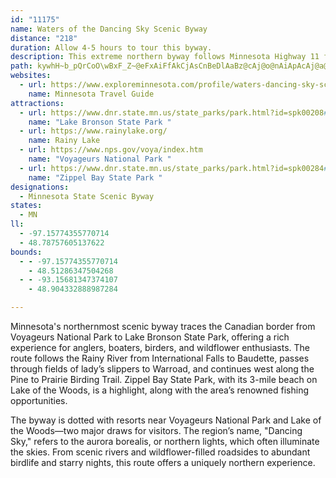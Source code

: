 ```yaml
---
id: "11175"
name: Waters of the Dancing Sky Scenic Byway
distance: "218"
duration: Allow 4-5 hours to tour this byway.
description: This extreme northern byway follows Minnesota Highway 11 from Karlstad east to International Falls.
path: kywhH~b_pQrCoO\wBxF_Z~@eFxAiFfAkCjAsCnBeDlAaBz@cAj@o@nAiApAcAj@a@hCsAn@_@hBcAzCsB`BuA|@_Av@_AfAyAbBsChAaCt@iBvAmEnAoFp@_EZsCNcBTmEFwBBiC@iAAsB?uQB_N?}BAqZAsx@Cga@AgL@aW@mx@?_i@@e~@V{h@FwLDeK@kBAeDIcSUaYYse@GqHCeIM{JBoGL{DNcDD_@T_C|@sHXmDT}FAoFKmDUaDWiCO_Bo@aHWwCGoAI}AImDAyC@eDCsp@?a@?kUDqwA?uXB{[?gZ?gL?uD@aEA}W?{U?_HCiW?{ZAsXE}WAm[?W?aD?qCAaC?cG?iD@eB?K?KAqC?S???iC?uGCwG?s@?eD?a@AoB?{@@}@Bs@ToG?{@A_@Aa@AUQqB_@eEMqAUeCEw@GiAAcD?IHsCLmBP}Ap@mE`@iDDc@j@_FFcB?u@@oF@uG@yFB}b@@sP?_]?{A@sJ@oI@kGDem@PgdA?oDAwLImOGsXKoXAoEEyLGwHE}CIqE?i@EaI?eA@yH?iEB{P@oGDySBca@?eA@sI@eQ@}E?_@E_c@C}S?gCAiGC}PCeVCiYAiJAkd@?iWAuDAiMAoLAeE?aC?{C?mIAcD?aF?e@Au@?qGAoHCiLAoFAgOAqDCcPAyJC{NC_PBqMFuOT_~@JyTFcX?}@AoM?aDCiYCwI?cRAwn@A}KEq^?iB?{A?}D?_I?aB@}K?kC@k@DeE@_AJaO@uM?_O?iGA}KAkQAmH?gDVsAt@yCRk@\u@Ti@j`@c_@b]u[pHaHhGaGvCmC|^k]xLiLlI}HhHaHtAoAlBgBdRcQ`W}UDEpM{LlAaApA{@ZQt@]ZOZM|@WbAWz@OlAKf@EdDCjABx@?N?v@?tE?bB?Z?vA?Z?V@`@?~A?r@@~CCd@Al@ClAM\GbAU`@Mn@Sn@Yp@[x@g@z@k@HINMv@s@\[l@q@d@k@t@cAbAcBRa@v@}AlAkCvCuGzAgDhGuM`BoCfA}Al@u@vA}A~Z_Zh{@gx@hZeYjkAugA~NeN~`@m_@pv@_t@fd@cb@tBoB|@w@fAs@j@]pAm@rBu@`Dy@jKwBfDu@~@Q??lB_@~Aa@bBm@nAm@ZUhDgCzAqApAyAhA{AdAeBnAaCxDcI`BkDhCwF`FuKnCuFtA{BLUhA{AlA{A`BkBpBmBv]e\|AyAv{A}vAbB_BdB}A`d@cb@tAqA~ByBjf@id@hH{GhY_XfQaPj_CqxBrOsNnA{@x@k@r@g@vImF`Ao@lBmAfCmBz@q@nAoAlD}CEM??w@eCYw@CKWc@Ya@GGq@w@UUaAcA{CuCgBqBU[q@aA}@sB{@cCmCiIk@kBmBkGOm@g@aC_@mB_BiIi@qCyBcL]aBiA}Fs@kDq@eCi@cB_@kAKYcAeCWm@yCeH_AaCiAsCo@kBIY_@oAa@yAo@mCqBwJ_GsYa@gCc@_DUkCOuBGmBA{BByDDqA@a@L_CBYJwAZuB\gBp@gDf@iCf@yCFe@NgARwCJsBBoGCwBAu@EiA]eEoDi[]oC[cBaA}Dw@gCq@cBeCmEgDqEuNmRqDcEgHiGyLkJqk@}c@sEqDoCiBcAi@qB}@mFqAqEaAcBg@eBu@}DiCeJwH{C{BsCkAuBw@mA]aCUkCI_FI_RQwFOiAO_DaAaAe@cAw@kAcAmAwAy@iAgAkBaAoBcBmDgBqDw@aBeEcJeCyFsC{H_D{Jw@qBuAqEuRyl@}HuVa@_Bi@}BqAiIqEkZqAwImAmJSmBy@qJk@eIg@sIy@cSe@eLCkBO{QK{F?c@EoBCyAE{@E{@G{@MuAM}ASeB_@aC]qBgA{Fa@yBm@wCKaBWuAiBqHcM_q@UgAoBwK{Hkk@cHce@cGi^}Nq|@}@aGoM}y@gNegAm\ccCgAcKa@mEy@yKq@mMWcH_A_ZwBar@{@_WcCeu@u@wVa@_LEu@ImBo@cO{@uQeB_a@qAiYkAqWqAmYc@sJMyBi@sGaByO}Dc]}@mFe@eCeByHsA_FcCiI{HuXmMed@{A{EqAwCgBkDe@y@g@w@g@w@g@u@kCqDs^qf@SYk@q@k@m@e@e@][eA}@iA{@iAo@u@_@q@[oI{CaNsEmE{A{@]u@Yu@]u@c@k@_@i@c@k@e@e@e@c@e@w@_Ai@u@c@o@c@y@c@w@Yk@Yo@Ws@Wq@W{@YaAU{@[uAUgAQmAQmAIy@Iu@KmAG}@EoAC_ACgACw@?o@?gD?uC?yC?yC?wC??@wC?oD@_L??oA?}@EgCm@o@Uo@YwA}@iA}@_@a@kA}AaAcBqPq]i[op@cEwIaOg[oLqViBaE}AuDgEyKiXcu@eA_DgBoFyG_UwM{c@qEqO}BmIwAoFmLce@{\}sAiA_F{CgOuGg]??????yWouAmBaJeK{c@wPit@uBaIoAiEmXc_Aq_@wpA_N}d@uAoEw@uBy@kBuAgCiAgBi@u@cCoCs]q\g[gZuCiCiIaIoe@ad@qCqCqBqB??????WUqF_FqCuBgAm@aC}@aCc@iCQcHEoECsECsHA}BGcC]qC{@{As@w@e@o@e@}AqAcAgAi@q@qAmBa@s@cAwB_AaC{Oed@qXqw@_BgEkBeEiBoDyUkb@mJuPiDqGwBkEmAmCmAqCeZwt@qUuk@_BiEwAkEoAuEiA{E_CsKyOkt@w^{cBiJ{b@uEwS{Rqx@{AmGaBgHi@sCQmAs@mF]cE_@qFo@cLw@qMeEqr@}Bc`@a@mGg@}G}A}QqIgbAaI__AoIkbAoAyN[uFMaDMqECiDCcS?iGAoSB{B@iIEwK@qIEgnAAycAA_dAEmb@E{YCgVGo\AwHCgJ?oD?{A?yE?cB?qE@aIAyF?s@@oA?i@???????kB@aD@qHBaP@oH@oH@oH@gJ@i@?aD?mD@cBFma@@kF@sEB}L?sD@aF?iD@}JEmHYea@AeKC_USggBDyA^{CJu@XmAvBsHn@qCLu@RsBLoDG}COqBYyBmByMYyBSaCgC__AIsLKe`@[iyASeyAOcn@A}UEex@E_DEsAWgE[gDa@yCi@{Ci@gC}@{C}@eCcFqMyq@afB{@gCy@oCYkAk@wCYcBa@oCM_A}@qGkNgcAeG_c@kAcKgAkKs@{FYiCaAeHs@cFsCySsAeKg@qFUaDYuFOeD}@g]y@yZaB}n@W}FsH_pAeAePaAgPc@mH{@uN]yC[mBw@iD[aAeAmCu^_x@qRwa@_AaCs@sBq@cCWeAk@qCc@yCuGae@uGue@kCgRuX_qBk@eEq@}G_@cFQmD{IqxBoBqe@q@oPk@cNo@sLS}CuAeQoA{OsA_QgAcNg@gGk@}Fa@_Do@gEi@}C_@oBuAiGyFyU]wA{Jqa@I_@iA}E}EeSwF{TqDkOWcA}BmJkEsQyKid@iAoEkCkL_BqJu@eGs@iISoCyGsqA}EiaAeCgf@_Bw\GcE@mDJ{DHqBZsDR{Ah@aDh@yBhAqD\aAt@aBf@_Ad@y@nAiB|AgBbCqBr@c@zAs@pBq@hBc@zBY`CIbB?hBAfFApCA~A????A?????@P?F?lA?~BA~AA|B?xB?tA?jE?nB?VAZAh@KZKTI^Q\OZSZUXYj@i@RUV_@f@w@N[Rc@\w@nCuG`BwDlEiKpDyIfE_Kx@kBl@wAlFaMjYmq@|Pma@nT}g@vUuj@n@}An@aBn@cB|@cCz@eC|@oCrG_TjE{NnMqb@~v@ghChWmz@|E{OxAoEz@kCvBoGfHeSvAeEp@oBz@kCnAaEbXo|@hBmG|AyFnAwElAyEbAuDzA}F`BaG`AkDrCqJpJe[xQ}l@pXo}@hNud@t@aCbU{t@`Pwh@j\{fAdSip@|E}OxOch@zHaWpJm[lPcj@tDsLzAoEtBcGpFkOrBaG~DyL`BkFtAuEzBkHJH??KIhBcGnHkV~B}Hd@_Bb@cBfBoHb@gBh@}B`AqEbAsFn@mDfAuGdTg{AdV}cBpVgeBHk@xNycAlAmIfBgMRuAh@uD|AuKlAqIhC{Q\eC|AuK|AsKrFi`@t@mF|Es\NcAjAmI^cC`@wCtDyW|DyX`@iCnD{V`EgY\aC\aCZaCxAcK\_CvA{JLaAzC}Sz@wFN}@d@kC@Kl@eDb@yBnCsMf@aCVmAPgALo@RsAPcAPmA`@gC^gCJs@RsA??t@mFNeAhAwHp@oEJ{@RuAR}Ah@cEh@{EToBd@mFx@iJh@mFRqB@In@kFZyBt@qFpBmNr@aFZuBnBaN`CqPXwBZuBrBmNrB}NzAiK\cC^cCZaCxA}JhCwQv@mF`A_Hf@mDz@aG\aC\_Cx@aGtDgW\eC^cCTeBf@iD~@sG~BgPzAkK|@qGVeB~@{G|AgK\eCxA_K~@yG^eCzCcT^iC`H_f@bDeUZ_C\_C\eC`CqP^eC\cC^aCz@gG^aCz@cG\_CvA}JNcAj@yD`@_Cl@iDTqAb@{Bb@{Bd@wBd@yBd@wBb@yBbAsF`@yB\yBL{@NaArOcfAd@eDp@_Fz@iGZeCXeC@IT}BViCVkCj@uGTiCr@}GX{BXcC|@sGzBoO^kC\eC|I_n@b^eeCpD_WjEsZxEc\rDeWjGac@`Gua@xA_KdEyYnJmp@\_C|@_G\_C`@}BbAwFb@yBb@yBhAyFfA}F^}Bf@}Cr@}EhBeMhBiMZcCZcCXcCVeCVgCTeCl@mGXcCXeCZaCZcCb@_DF[~AcLxDwWx@}FfDkU~BiPXuBRwBPyBJ{BH{B@}BA_CCaCAcAIkEEmCYiQOkHAaAKsGCmAGsDOkHEuCGuCMmIEsBcEkbCmBeiAEwCw@sc@GkDEoBOwJiB{eA?QA]aAil@OcIIcGW{MG}CSwJGiCC_CCeCAyB?eA@}@@cA@{@@e@@[Dy@JyBNqBJeADc@RwAJs@TqAN}@RcAVaAXgAb@_B@EDQR}@VuAVsAJs@Hw@PyAHu@JqAJsAD{@HmB@a@@m@BqB?qCA}C?{C?uC?{C?wCAsC?iC?Q?W?{B?eC?[???]?_C?W?}A@iB@_A@i@Dm@Dc@Fm@Fa@Hi@Lk@Je@He@Lg@Ly@Hw@Fw@Bm@@o@@sA@qCB{CByC@uCDqH@uCBwCBwC@yC@uC@uCA{F?cAAoBA}DGyTCaHAaLAsC?_GAwG?wGAaA?kBA{LA_I?wH?sAAaB?Y?cEAsE?eBCiP?yNA{C@sFDyBJwBRuBR{ABU@KZcB`@iBf@eBl@_Bn@yAr@sAv@mAz@gA|@}@~@w@~@o@`Ag@bB{@r]uP~@i@z@o@x@s@v@{@t@}@d@_@T]Vc@P[Vk@Xo@Xs@Tm@XcATw@R}@PaALw@TeBHu@Fq@Bc@R}BJoAj@gGh@kGPyBX_DdCwYVoC|@aL~Co^z@}JDe@j@yG`BgRrAsONeBdAyL\{DH_APoBJsAFkAFkADmA@oAByA?kACeBAmAEqAGoAMcCOyCS}DIeBE{@MkCKcCG{BCeA]sIUsGO}ECiAEeAEeAC_AE{BEgAGwBCaBAs@?aA@}@@gABw@BkAH_BJeB@If@oJRcD`@gHb@gIh@kJTqDNiCNgCLwBP_CFu@B[HcA`@uDJ}@h@{Ev@qJxJg}@T_CfAqJ`AyIRoBLqBFuB@}B?{D?iA?mG?uK?QAqB@mO?aC?aA?cB@kQA{B?uF?wL?o@AyBGwB?M??GaAKaBWeD]uDMgASgBIi@[iBYmAa@sAkAkEyAaEaB_D_CuD_N{RaHgKeB_EuAcEqAsFmAgHa@sDWeFG}FBc]D}bAB{cADwr@Bgt@F{kAAeT?gFFo{@@eL?cKBuf@@sSDyp@@yP@cL?kT@uO@aND_t@Be]Dyk@?cM@m@@q@Bw@Bm@Ds@Hw@Fi@Hm@N_ANw@VcAV}@HYXq@^}@\w@|EiK~AgDxBwEx@gBhCsFjGwMnNgZpBoExR{a@lFeLxA}CvAyC`@w@T]RYDEBEX_@\_@\[XW`@Yb@Wp@_@\Mt@W^IZGj@Gn@Ch@?V?lA?F?fI@zJ@`UB`B@B?tF@rD@Z?jDBpBHjEPrOn@rOl@lAFdBFd@BfABv@@r@?Z?z@CZAhAEn@Gr@GnAMtB[tCs@rC}@dA_@^QfIsDNIzEcCnB{AhBaCnAgCfA{CvBsHrHmWvEcPb@{A`@eBX{A\iBViBLeALqAb@aFn@qIxA}QbFip@ZaFNwECkFq@aTc@eRYeKg@aMyHowAQkGBwFLeFp@wRlAo^^}Gl@iH~Ewi@f@wJZaITsJ`@aNj@wO@WNcBNaBNyAXqBViBt@eEdFqYj@aDN_APoANsALmAJmAFgAHsAD{ABu@@}@?kB?y@?s@Yki@Og`@NyD^uDz@qEjA{DxAkD|HuOdQq[dHaNvHyP~b@gbAfFkLdAgDv@aE\aDRcEByE?gG?oACyM???iBEg\G{Q]oo@Sig@EwK]_g@EkKOgf@Ii\QcjAGsk@GcPs@me@]oVi@gcAg@ycBEqb@RciCXeaAEyEMsE_@_Fo@cF}@qEaEyP}@cFi@yDq@yG]eGKuH?cGr@s\XeFZeE`DoWZ}EJqDFyMDwLG_EQ_EmB{YUcGKyEAmNEiDMqD]uDYqBkDcUCMWoBIy@M_BGsAGoB?wA@iBBoADw@Do@HcAH{@PsANiAr@uE^eC\kCRiBNiA\}DT_DLmCj@eR^yHb@qGpAqPRwCJ}DBeLHyg@@eV@eFFeF^gNJ_GBgD?eEGaPDeMt@{s@FcFLaDpH_{@`AyJRwAVsA\yAj@cBv@oBh@aA??n@eA|@kAz@{@z@o@z@k@dAc@`WcIjLqDlFoBvDkBvBwAlIwGJGrZwWdS}PfBoAdCqAzC}@fC_@~UuBvVuBbB]zCcA`CoA`J_HdCcBtC_BpBs@nBi@~BUxBKx^`@zz@p@fSVv_Aj@bYTrb@H|u@L~QJxBNvBf@lBt@bJpElBl@lC^`CCvHi@rDM~RS`FE|AMjF}@hBSbDm@jBq@jBcApBkBhk@_p@pAyBz@{B\kAXgAXmATqALw@NkBHuAHiB@oBEmNEqI?o@??AkC?{A?oDAaFP{RByCf@{h@BoGCek@EuiA?ia@GwgB?_dAAqCIusA\wf@HyONiVAmFu@uYs@gS_EqnAk@yQqBil@e@kNY}IK{FAeFLadACgIUuG[sGk@cHeBeTiFoo@cF_o@Y_FQ_GEmGM}[Swk@EsREcGCsQGoL?mAC{HIkVGwJGyCGeCSsEQmCa@qFaAgIoAoIkBcLw@_HO_BqA_Ou@yH_Da^[}DOeEIgHCqK?qAGkL?m@m@ivA[er@AsDCqI[qs@KuEWaEe@oDo@uDi@yBk@eBi@yAq@_Bk@iAi@_A}@sA_H{ImBkCgB_DcBsDuAuDsAyEaAwEyKsr@_C_MyEkTs@cEa@wC[wCSeEEyC?UE{KH{e@?iB@_PHa\AiJKoF]cFu@sG?C]eCgA_F_ByFmWmq@yCqHgG{OsBmFwCmHeCsGuDwJaDoIeIuSaDoI{@{BgVmn@qIoT_AsBy@gB]q@_@o@e@q@i@k@EEa@a@iA}@m@]s@]q@Us@SYGUEu@GQCq@CY?W?q@AQ?}EA{_AG]?mk@Faa@AkMGwCAo@Co@E]G_@Ik@Qm@Yc@Ug@]i@a@g@c@k@k@m@o@SWyJsLOQuIiKiDeEkAuA]c@Ya@U]e@s@]y@c@_Aa@_AgAiCm@yAy@mBoAaDKSSg@gBiEyFeN{HiRIQWo@q@}AWm@aA_CgAsCaBwDe@oAYaAKi@E[CSAMQkCEi@K{@Gg@M}@Qw@Qs@Sq@Sk@Sg@IQGOQ_@Ye@Q[eA{AKOGMKWCGGQGSGSq@iCGUEYG]ASAM?K?I?K?I@KB]NiBBc@@[@c@?YBaH?U?S@oG?O?QBkG?Q?Q?kG?O?QBgG?S??N?tA@rA@R??{B@aD@aP@kK?{CGuFQ_PA_ACyAAgC?s@?{@?UBmGHsRT{p@BsD?w@A_A?I?m@CiAAk@Cs@Cy@G_AKyAKcAOwAOkAOgASoASaA}EuUqAkGgAqFKe@c@wBm@uCeA_Fc@{BcFcVc@{Bc@wBOq@AIy@uD]eBsAqGi@aCKe@QkASwAKu@Ks@Ku@I{@Gu@S}BKqACs@??YaGKkBm@mVGsCg@mRkCqfAi@yRG_F?yGTc_@Reb@@m@Bs@Bq@HiBLoAHs@Jy@PkAP_AXiALk@Ng@X_A^cAfFmM^gA\iAZqAVmALw@Lu@PsAHgAF{@D_ABkA@o@BiABgFFsHH_MJgNBwBDgBBs@D_AFeAFcAHgALgAD[J{@TgB`@sC~C{SvAkJ~AeJhDyPh@mCdAmF^_Cd@yC\kCZyCpAiOh@kGVaDTmCBa@@CxAeQfHy{@ZoEReFFcGCwEA[M}EUqDKwACUiBgSeA{KOuBMkBCgAAq@?mABoABaAFcADs@LiAL}@PgAXqA|@yCjCoIZ{@V_AJ]Ji@Jm@DUBWHo@Du@Dq@By@?O@k@?aAKgCoCy_@GuBA}CHeCVkC~AiKj@wDxAsJ^aC~DcURmAp@}DzBcMn@qDzAoIRkABIz@gFr@iEh@uEb@gFD{AC_BSoB}@cFQ}AGsB@mIEgBWoCkEef@E[?GyAiOa@gEEa@kAwLUcBQgASiAaEkRSaAIe@Ko@Iu@Iu@GqACoA?iAB_A?i@@}@CeCEsDCaBAGEeBI_CIyBKkBQyCMcBGaACu@Aq@Bi@Dq@@SDYPuAL_AJs@F]HWDMHKHGJAH?JBJJHLd@z@PXVd@NTLPJHNFJ?LAJEJITYNQDENMXQLIRMfC{AVUZ[PUJSJ[Ji@De@Fk@?Q@M?O@]c@qNIiC?Y?U@a@BYBc@DY@SBQTqBBe@@c@?[A[ASEUG]_@yAGWEWCUAEAOEk@Gs@ImAA]AW@YB]Fc@XyAd@mC@_@?QAOEOCI
websites:
  - url: https://www.exploreminnesota.com/profile/waters-dancing-sky-scenic-byway/2337
    name: Minnesota Travel Guide
attractions:
  - url: https://www.dnr.state.mn.us/state_parks/park.html?id=spk00208#homepage
    name: "Lake Bronson State Park "
  - url: https://www.rainylake.org/
    name: Rainy Lake
  - url: https://www.nps.gov/voya/index.htm
    name: "Voyageurs National Park "
  - url: https://www.dnr.state.mn.us/state_parks/park.html?id=spk00284#homepage
    name: "Zippel Bay State Park "
designations:
  - Minnesota State Scenic Byway
states:
  - MN
ll:
  - -97.15774355770714
  - 48.78757605137622
bounds:
  - - -97.15774355770714
    - 48.51286347504268
  - - -93.15681347374107
    - 48.904332888987284

---
```


Minnesota's northernmost scenic byway traces the Canadian border from Voyageurs National Park to Lake Bronson State Park, offering a rich experience for anglers, boaters, birders, and wildflower enthusiasts. The route follows the Rainy River from International Falls to Baudette, passes through fields of lady’s slippers to Warroad, and continues west along the Pine to Prairie Birding Trail. Zippel Bay State Park, with its 3-mile beach on Lake of the Woods, is a highlight, along with the area’s renowned fishing opportunities.

The byway is dotted with resorts near Voyageurs National Park and Lake of the Woods—two major draws for visitors. The region’s name, "Dancing Sky," refers to the aurora borealis, or northern lights, which often illuminate the skies. From scenic rivers and wildflower-filled roadsides to abundant birdlife and starry nights, this route offers a uniquely northern experience.
